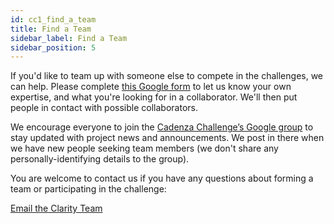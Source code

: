```yaml
---
id: cc1_find_a_team
title: Find a Team
sidebar_label: Find a Team
sidebar_position: 5
---
```


If you'd like to team up with someone else to compete in the challenges, we can help. Please complete [this Google form](https://docs.google.com/forms/d/e/1FAIpQLSfQO1wUvNsVgefsWwPMLBUB6uGVxLf1-FBezIITeLKhQPVmEg/viewform?usp=sf_link) to let us know your own expertise, and what you're looking for in a collaborator. We'll then put people in contact with possible collaborators.

We encourage everyone to join the [Cadenza Challenge’s Google group](https://groups.google.com/g/cadenza-challenge) to stay updated with project news and announcements. We post in there when we have new people seeking team members (we don't share any personally-identifying details to the group).

You are welcome to contact us if you have any questions about forming a team or participating in the challenge:

[Email the Clarity Team](mailto:claritychallengecontact@gmail.com)
